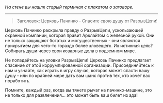 _На стене вы нашли старый терминал с плакатом о заговоре._

---

> Заголовок: Церковь Пачинко - Спасите свою душу от РазрывЦепи!

Церковь Пачинко раскрыла правду о РазрывЦепи, ускользающей охранной компании, которая правит Арклайтом с железной рукой. Они не только защищают богатых и могущественных - они являются прикрытием для чего-то гораздо более зловещего. Их истинная цель? Собирать души через свои коварные дела в подземном мире.

Не попадайтесь на уловки РазрывЦепи! Церковь Пачинко предлагает спасение от этой коррумпированной организации. Присоединяйтесь к нам и узнайте, как играть в игру случая, которая может спасти вашу душу - или по крайней мере дать вам шанс против тех, кто хочет вас поработить.

Помните, каждый раз, когда вы тянете рычаг на пачинко-машине, это не только для развлечения... это может быть ваш билет из ада!
